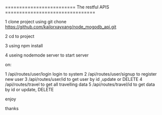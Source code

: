 


========================= The restful APIS ================================

1 clone project using
git chone https://github.com/kailorxayxang/node_mogodb_api.git

2 cd to project

3 using npm install

4 useing nodemode server to start server

on:

   1 /api/routes/user/login  login to system
   2 /api/routes/user/signup to register new user
   3 /api/routes/user/id to get user by id ,update or DELETE
   4 /api/routes/travel to get all travelling data
   5 /api/routes/travel/id to get data by id or update, DELETE



   enjoy

   thanks
